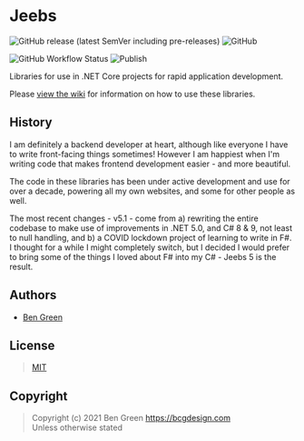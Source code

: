 # Jeebs

![GitHub release (latest SemVer including pre-releases)](https://img.shields.io/github/v/release/bencgreen/jeebs?include_prereleases) ![GitHub](https://img.shields.io/github/license/bencgreen/jeebs)

![GitHub Workflow Status](https://img.shields.io/github/workflow/status/bencgreen/jeebs/Publish) ![Publish](https://github.com/bencgreen/jeebs/workflows/Publish/badge.svg)

Libraries for use in .NET Core projects for rapid application development.

Please [view the wiki](https://github.com/bencgreen/jeebs/wiki) for information on how to use these libraries.

## History

I am definitely a backend developer at heart, although like everyone I have to write front-facing things sometimes!  However I am happiest when I'm writing code that makes frontend development easier - and more beautiful.

The code in these libraries has been under active development and use for over a decade, powering all my own websites, and some for other people as well.

The most recent changes - v5.1 - come from a) rewriting the entire codebase to make use of improvements in .NET 5.0, and C# 8 &amp; 9, not least to null handling, and b) a COVID lockdown project of learning to write in F#.  I thought for a while I might completely switch, but I decided I would prefer to bring some of the things I loved about F# into my C# - Jeebs 5 is the result.

## Authors

* [Ben Green](https://github.com/bencgreen)

## License

> [MIT](https://bcg.mit-license.org/2013)

## Copyright

> Copyright (c) 2021 Ben Green <https://bcgdesign.com>  
> Unless otherwise stated
